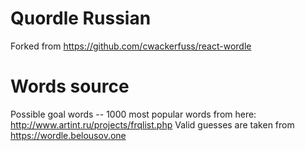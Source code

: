 # Quordle Russian

Forked from https://github.com/cwackerfuss/react-wordle

# Words source

Possible goal words -- 1000 most popular words from here: http://www.artint.ru/projects/frqlist.php
Valid guesses are taken from https://wordle.belousov.one
